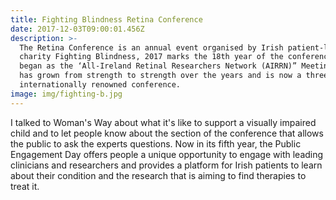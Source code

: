 ```yaml
---
title: Fighting Blindness Retina Conference
date: 2017-12-03T09:00:01.456Z
description: >-
  The Retina Conference is an annual event organised by Irish patient-led
  charity Fighting Blindness, 2017 marks the 18th year of the conference. What
  began as the ‘All-Ireland Retinal Researchers Network (AIRRN)” Meeting in 2000
  has grown from strength to strength over the years and is now a three day
  internationally renowned conference.
image: img/fighting-b.jpg
---
```

I talked to Woman's Way about what it's like to support a visually impaired child and to let people know about the section of the conference that allows the public to ask the experts questions. Now in its fifth year, the Public Engagement Day offers people a unique opportunity to engage with leading clinicians and researchers and provides a platform for Irish patients to learn about their condition and the research that is aiming to find therapies to treat it.
